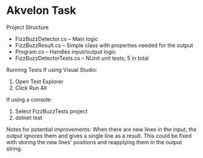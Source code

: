 # Akvelon Task
Project Structure
  - FizzBuzzDetector.cs – Main logic
  - FizzBuzzResult.cs – Simple class with properties needed for the output
  - Program.cs – Handles input/output logic
  - FizzBuzzDetectorTests.cs – NUnit unit tests, 5 in total

Running Tests
If using Visual Studio:
1. Open Test Explorer
2. Click Run All

If using a console:
1. Select FizzBuzzTests project
2. dotnet test

Notes for potential improvements:
When there are new lines in the input, the output ignores them and gives a single line as a result. This could be fixed with storing the new lines' positions and reapplying them in the output string.

